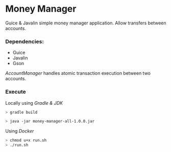 # Money Manager

Guice & Javalin simple money manager application. Allow transfers between accounts.

### Dependencies:
* Guice
* Javalin
* Gson

*AccountManager* handles atomic transaction execution between two accounts.

### Execute 
Locally using *Gradle & JDK*
```bash
> gradle build

> java -jar money-manager-all-1.0.0.jar
```

Using *Docker*
```bash
> chmod u+x run.sh
> ./run.sh
```

